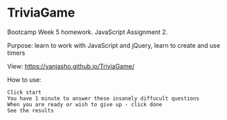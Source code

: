 # TriviaGame
Bootcamp Week 5 homework. JavaScript Assignment 2.

Purpose: learn to work with JavaScript and jQuery, learn to create and use timers

View: https://yanjasho.github.io/TriviaGame/

How to use:

    Click start
    You have 1 minute to answer these insanely diffucult questions
    When you are ready or wish to give up - click done
    See the results 
